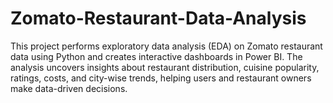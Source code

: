 # Zomato-Restaurant-Data-Analysis
This project performs exploratory data analysis (EDA) on Zomato restaurant data using Python and creates interactive dashboards in Power BI. The analysis uncovers insights about restaurant distribution, cuisine popularity, ratings, costs, and city-wise trends, helping users and restaurant owners make data-driven decisions.
